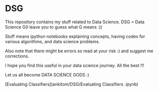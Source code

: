# DSG

This repository contains my stuff related to Data Science. DSG = Data Science G(I leave you to guess what G means :))

Stuff means ipython notebooks explaining concepts, having codes for various algorithms, and data science problems. 

Also note that there might be errors so read at your risk :) and suggest me corrections. 

I hope you find this useful in your data science journey. All the best !!! 

Let us all become DATA SCIENCE GODS :)



[Evaluating Classifiers](ankitom/DSG/Evaluating Classifiers .ipynb)


